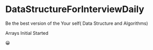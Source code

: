 # DataStructureForInterviewDaily
Be the best version of the Your self( Data Structure and Algorithms)


Arrays Initial Started 


<!DOCTYPE html>
<html>
<head>
<meta charset="UTF-8">
</head>
<body>


<p>&#128512;</p>

</body>
</html>
